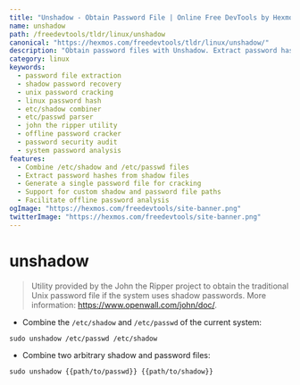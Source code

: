 ```yaml
---
title: "Unshadow - Obtain Password File | Online Free DevTools by Hexmos"
name: unshadow
path: /freedevtools/tldr/linux/unshadow
canonical: "https://hexmos.com/freedevtools/tldr/linux/unshadow/"
description: "Obtain password files with Unshadow. Extract password hashes for offline cracking using shadow files and the /etc/passwd file. Free online tool, no registration required."
category: linux
keywords:
  - password file extraction
  - shadow password recovery
  - unix password cracking
  - linux password hash
  - etc/shadow combiner
  - etc/passwd parser
  - john the ripper utility
  - offline password cracker
  - password security audit
  - system password analysis
features:
  - Combine /etc/shadow and /etc/passwd files
  - Extract password hashes from shadow files
  - Generate a single password file for cracking
  - Support for custom shadow and password file paths
  - Facilitate offline password analysis
ogImage: "https://hexmos.com/freedevtools/site-banner.png"
twitterImage: "https://hexmos.com/freedevtools/site-banner.png"
---
```


# unshadow

> Utility provided by the John the Ripper project to obtain the traditional Unix password file if the system uses shadow passwords.
> More information: <https://www.openwall.com/john/doc/>.

- Combine the `/etc/shadow` and `/etc/passwd` of the current system:

`sudo unshadow /etc/passwd /etc/shadow`

- Combine two arbitrary shadow and password files:

`sudo unshadow {{path/to/passwd}} {{path/to/shadow}}`
